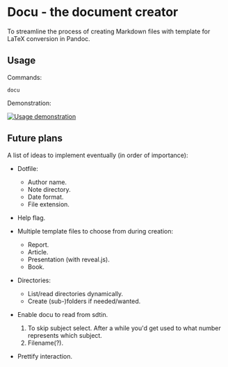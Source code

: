# Docu - the document creator

To streamline the process of creating Markdown files with template for 
LaTeX conversion in Pandoc.

## Usage

Commands:

```
docu
```

Demonstration:

[![Usage demonstration
](https://img.youtube.com/vi/Bb0jx55bO88/0.jpg)](https://www.youtube.com/watch?v=Bb0jx55bO88) 

## Future plans

A list of ideas to implement eventually (in order of importance):

- Dotfile:
	+ Author name.
	+ Note directory.
	+ Date format.
	+ File extension.
- Help flag.
- Multiple template files to choose from during creation:
	+ Report.
	- Article.
	+ Presentation (with reveal.js).
	+ Book.
- Directories:
	+ List/read directories dynamically.
	+ Create (sub-)folders if needed/wanted.
- Enable docu to read from sdtin.

	1) To skip subject select.
		After a while you'd get used to what number represents which 
		subject.
	2) Filename(?).
- Prettify interaction.
